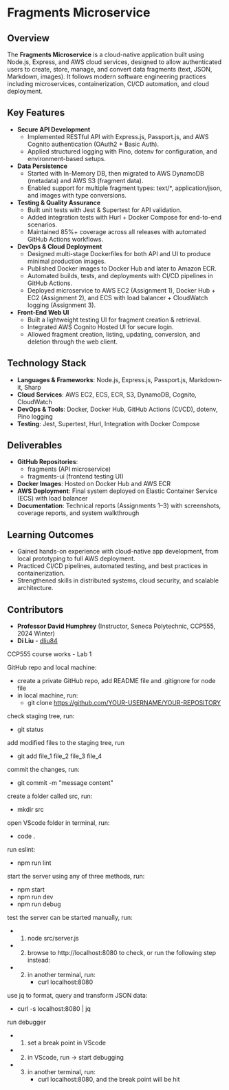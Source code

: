 # Fragments Microservice

## Overview
The **Fragments Microservice** is a cloud-native application built using Node.js, Express, and AWS cloud services, designed to allow authenticated users to create, store, manage, and convert data fragments (text, JSON, Markdown, images). It follows modern software engineering practices including microservices, containerization, CI/CD automation, and cloud deployment.

## Key Features
- **Secure API Development**
	- Implemented RESTful API with Express.js, Passport.js, and AWS Cognito authentication (OAuth2 + Basic Auth).
	- Applied structured logging with Pino, dotenv for configuration, and environment-based setups.
- **Data Persistence**
	- Started with In-Memory DB, then migrated to AWS DynamoDB (metadata) and AWS S3 (fragment data).
	- Enabled support for multiple fragment types: text/*, application/json, and images with type conversions.
- **Testing & Quality Assurance**
	- Built unit tests with Jest & Supertest for API validation.
	- Added integration tests with Hurl + Docker Compose for end-to-end scenarios.
	- Maintained 85%+ coverage across all releases with automated GitHub Actions workflows.
- **DevOps & Cloud Deployment**
	- Designed multi-stage Dockerfiles for both API and UI to produce minimal production images.
	- Published Docker images to Docker Hub and later to Amazon ECR.
	- Automated builds, tests, and deployments with CI/CD pipelines in GitHub Actions.
	- Deployed microservice to AWS EC2 (Assignment 1), Docker Hub + EC2 (Assignment 2), and ECS with load balancer + CloudWatch logging (Assignment 3).
- **Front-End Web UI**
	- Built a lightweight testing UI for fragment creation & retrieval.
	- Integrated AWS Cognito Hosted UI for secure login.
	- Allowed fragment creation, listing, updating, conversion, and deletion through the web client.
  
## Technology Stack
- **Languages & Frameworks**: Node.js, Express.js, Passport.js, Markdown-it, Sharp
- **Cloud Services**: AWS EC2, ECS, ECR, S3, DynamoDB, Cognito, CloudWatch
- **DevOps & Tools**: Docker, Docker Hub, GitHub Actions (CI/CD), dotenv, Pino logging
- **Testing**: Jest, Supertest, Hurl, Integration with Docker Compose
  
## Deliverables
- **GitHub Repositories**:
	- fragments (API microservice)
	- fragments-ui (frontend testing UI)
- **Docker Images**: Hosted on Docker Hub and AWS ECR
- **AWS Deployment**: Final system deployed on Elastic Container Service (ECS) with load balancer
- **Documentation**: Technical reports (Assignments 1–3) with screenshots, coverage reports, and system walkthrough

## Learning Outcomes
- Gained hands-on experience with cloud-native app development, from local prototyping to full AWS deployment.
- Practiced CI/CD pipelines, automated testing, and best practices in containerization.
- Strengthened skills in distributed systems, cloud security, and scalable architecture.

## Contributors  

- **Professor David Humphrey** (Instructor, Seneca Polytechnic, CCP555, 2024 Winter)  
- **Di Liu** - [dliu84](https://github.com/dliu84)  

CCP555 course works - Lab 1

GitHub repo and local machine:
- create a private GitHub repo, add README file and .gitignore for node file
- in local machine, run:
  - git clone https://github.com/YOUR-USERNAME/YOUR-REPOSITORY

check staging tree, run:
- git status

add modified files to the staging tree, run
- git add file_1 file_2 file_3 file_4

commit the changes, run:
- git commit -m "message content"

create a folder called src, run:
- mkdir src

open VScode folder in terminal, run:
- code .

run eslint: 
- npm run lint

start the server using any of three methods, run: 
- npm start
- npm run dev
- npm run debug

test the server can be started manually, run:
- 1. node src/server.js
- 2. browse to http://localhost:8080 to check, or run the following step instead:
- 2. in another terminal, run:
     - curl localhost:8080
	
use jq to format, query and transform JSON data:
- curl -s localhost:8080 | jq

run debugger
- 1. set a break point in VScode
- 2. in VScode, run -> start debugging
- 3. in another terminal, run:
     - curl localhost:8080, and the break point will be hit

